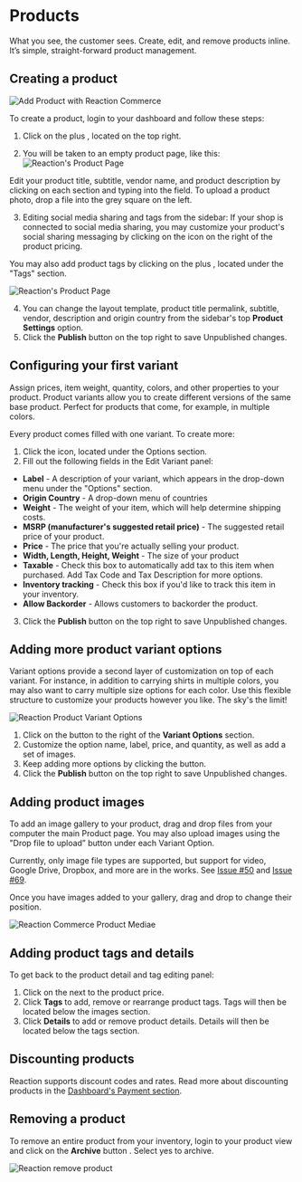 # Products

What you see, the customer sees. Create, edit, and remove products inline. It’s simple, straight-forward product management.

## Creating a product

![](/assets/admin-dashboard-panel-home.png "Add Product with Reaction Commerce")

To create a product, login to your dashboard and follow these steps:

1.  Click on the plus <i class="font-icon fa fa-plus"></i>, located on the top right.

2.  You will be taken to an empty product page, like this:
    ![](/assets/admin-product-details-page.png "Reaction's Product Page")

Edit your product title, subtitle, vendor name, and product description by clicking on each section and typing into the field. To upload a product photo, drop a file into the grey square on the left.

3.  Editing social media sharing and tags from the sidebar: If your shop is connected to social media sharing, you may customize your product's social sharing messaging by clicking on the <i class="font-icon fa fa-pencil"></i> icon on the right of the product pricing.

You may also add product tags by clicking on the plus <i class="font-icon fa fa-plus"></i>, located under the "Tags" section.

![](/assets/admin-product-details-tag.png "Reaction's Product Page")

4.  You can change the layout template, product title permalink, subtitle, vendor, description and origin country from the sidebar's top **Product Settings** option.
5.  Click the **Publish** button on the top right to save Unpublished changes.

## Configuring your first variant

Assign prices, item weight, quantity, colors, and other properties to your product. Product variants allow you to create different versions of the same base product. Perfect for products that come, for example, in multiple colors.

Every product comes filled with one variant. To create more:

1.  Click the <i class="font-icon fa fa-pencil"></i> icon, located under the Options section.
2.  Fill out the following fields in the Edit Variant panel:

-   **Label** - A description of your variant, which appears in the drop-down menu under the "Options" section.
-   **Origin Country** - A drop-down menu of countries
-   **Weight** - The weight of your item, which will help determine shipping costs.
-   **MSRP (manufacturer's suggested retail price)** - The suggested retail price of your product.
-   **Price** - The price that you're actually selling your product.
-   **Width, Length, Height, Weight** - The size of your product
-   **Taxable** - Check this box to automatically add tax to this item when purchased. Add Tax Code and Tax Description for more options.
-   **Inventory tracking** - Check this box if you'd like to track this item in your inventory.
-   **Allow Backorder** - Allows customers to backorder the product.

3.  Click the **Publish** button on the top right to save Unpublished changes.

## Adding more product variant options

Variant options provide a second layer of customization on top of each variant. For instance, in addition to carrying shirts in multiple colors, you may also want to carry multiple size options for each color. Use this flexible structure to customize your products however you like. The sky's the limit!

![](/assets/admin-product-variant-2.png "Reaction Product Variant Options")

1.  Click on the <i class="font-icon fa fa-plus"></i> button to the right of the **Variant Options** section.
2.  Customize the option name, label, price, and quantity, as well as add a set of images.
3.  Keep adding more options by clicking the <i class="font-icon fa fa-plus"></i> button.
4.  Click the **Publish** button on the top right to save Unpublished changes.

## Adding product images

To add an image gallery to your product, drag and drop files from your computer the main Product page. You may also upload images using the "Drop file to upload” button under each Variant Option.

Currently, only image file types are supported, but support for video, Google Drive, Dropbox, and more are in the works. See [Issue #50](https://github.com/reactioncommerce/reaction/issues/50) and [Issue #69](https://github.com/reactioncommerce/reaction/issues/69).

Once you have images added to your gallery, drag and drop to change their position.

![](/assets/admin-product-variant-3.png "Reaction Commerce Product Mediae")

## Adding product tags and details

To get back to the product detail and tag editing panel:

1.  Click on the <i class="font-icon fa fa-pencil"></i> next to the product price.
2.  Click **Tags** to add, remove or rearrange product tags. Tags will then be located below the images section.
3.  Click **Details** to add or remove product details. Details will then be located below the tags section.

## Discounting products

Reaction supports discount codes and rates. Read more about discounting products in the [Dashboard's Payment section](/admin/dashboard/payments-discounts.md).

## Removing a product

To remove an entire product from your inventory, login to your product view and click on the **Archive** button <i class="rui font-icon fa fa-archive"></i>. Select yes to archive.

![](/assets/admin-product-delete.png "Reaction remove product")
